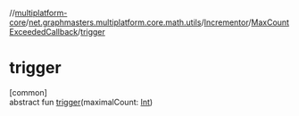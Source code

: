 //[multiplatform-core](../../../../index.md)/[net.graphmasters.multiplatform.core.math.utils](../../index.md)/[Incrementor](../index.md)/[MaxCountExceededCallback](index.md)/[trigger](trigger.md)

# trigger

[common]\
abstract fun [trigger](trigger.md)(maximalCount: [Int](https://kotlinlang.org/api/latest/jvm/stdlib/kotlin/-int/index.html))
